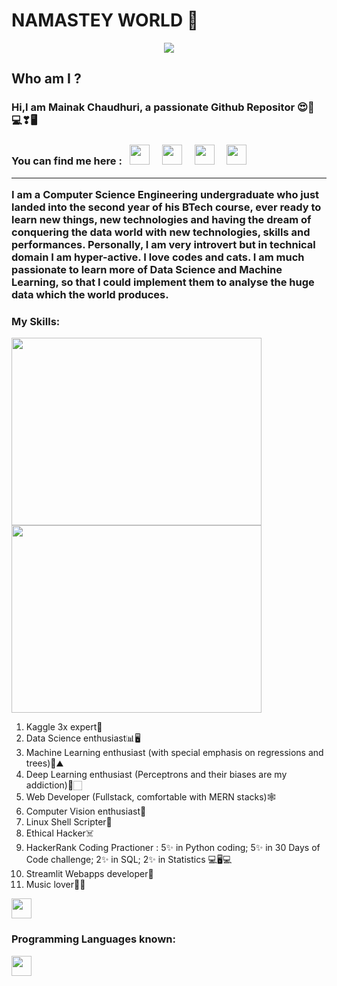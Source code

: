# NAMASTEY WORLD 🙏
<center><img src="https://media3.giphy.com/media/SbKNFpFZEumGTkgPgA/source.gif"></center>
 
## Who am I ?
<h3> Hi,I am Mainak Chaudhuri, a passionate Github Repositor 😍💖💻❣🖥</h3>
<h3> You can find me here : 
<span><a href="http://www.github.com/MainakRepositor" title="Github"><i style="margin-right: 0.5em; color: #FFFFFF;" class="icon-home icon-4x"></i><img height="32" width="32" src="https://cdn.jsdelivr.net/npm/simple-icons@latest/icons/github.svg" /></a>&nbsp&nbsp&nbsp<a href="https://www.linkedin.com/in/mainak-chaudhuri-127898176/" title="Linkedin"><i style="margin-right: 0.5em; color: #0000FF;" class="icon-home icon-4x"></i><img height="32" width="32" src="https://cdn.jsdelivr.net/npm/simple-icons@latest/icons/linkedin.svg" /></a>&nbsp&nbsp&nbsp<a href="https://www.kaggle.com/mainakchaudhuri" title="Kaggle"><i style="margin-right: 0.5em; color: #0000FF;" class="icon-home icon-4x"></i><img height="32" width="32" src="https://cdn.jsdelivr.net/npm/simple-icons@latest/icons/kaggle.svg" /></a>&nbsp&nbsp&nbsp<a href="https://www.hackerrank.com/sultankhilji001" title="HackerRank"><i style="margin-right: 0.5em; color: #0000FF;" class="icon-home icon-4x"></i><img height="32" width="32" src="https://cdn.jsdelivr.net/npm/simple-icons@latest/icons/hackerrank.svg" /></a></span>
<br>
<hr>
I am a Computer Science Engineering undergraduate who just landed into the second year of his BTech course, ever ready to learn new things, new technologies and having the dream of conquering the data world with new technologies, skills and performances. Personally, I am very introvert but in technical domain I am hyper-active. I love codes and cats. I am much passionate to learn more of Data Science and Machine Learning, so that I could implement them to analyse the huge data which the world produces.
<br>

### My Skills:
<span><img height="300" width="400" src="https://lh3.googleusercontent.com/proxy/w03M-2k3dQ9kFrapQmCrieFqJkv1HxTOb2A60Z3GdSlUgp0R-ulNy2D_TiEHCerlBx_7QPEeucGycLh49zaOuP4FlYJe"/>    <img height="300" width="400" src="https://i.pinimg.com/originals/2e/b2/5d/2eb25d7e596698a326cb18ea6ad72f2a.gif"></span>
<ol>
  <li>Kaggle 3x expert🦢</li>
  <li>Data Science enthusiast📊🖥</li>
  <li>Machine Learning enthusiast (with special emphasis on regressions and trees)🌳⛰️</li>
  <li>Deep Learning enthusiast (Perceptrons and their biases are my addiction)🧠🏻</li>
  <li>Web Developer (Fullstack, comfortable with MERN stacks)🕸️</li>
  <li>Computer Vision enthusiast🤖</li>
  <li>Linux Shell Scripter🐧</li>
  <li>Ethical Hacker☠️</li>
  <li>HackerRank Coding Practioner : 5✨ in Python coding; 5✨ in 30 Days of Code challenge; 2✨ in SQL; 2✨ in Statistics 💻🖥💻</li>
  <li>Streamlit Webapps developer📱</li>
  <li>Music lover🎼🎵</li>
  </ol><img height="32" width="32" src="https://cdn.jsdelivr.net/npm/simple-icons@v3/icons/simpleicons.svg" />
    
### Programming Languages known:
<img height="32" width="32" src="https://cdn.jsdelivr.net/npm/simple-icons@v3/icons/python.svg" /> 
